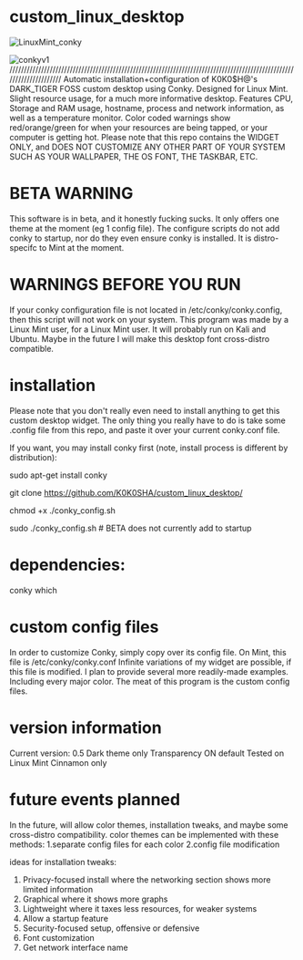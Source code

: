 # custom_linux_desktop
![LinuxMint_conky](https://user-images.githubusercontent.com/92905002/180729486-7de75293-16da-42f0-9621-8d48ce0909a8.png)

![conkyv1](https://user-images.githubusercontent.com/92905002/180728590-d1e7c4d8-1def-41a6-8589-752cdda7b294.png)
/////////////////////////////////////////////////////////////////////////////////////////////////////////////////////
Automatic installation+configuration of K0K0$H@'s DARK_TIGER FOSS custom desktop using Conky. Designed for Linux Mint. Slight resource usage, for a much more informative desktop. Features CPU, Storage and RAM usage, hostname, process and network information, as well as a temperature monitor. Color coded warnings show red/orange/green for when your resources are being tapped, or your computer is getting hot. 
Please note that this repo contains the WIDGET ONLY, and DOES NOT CUSTOMIZE ANY OTHER PART OF YOUR SYSTEM SUCH AS YOUR WALLPAPER, THE OS FONT, THE TASKBAR, ETC. 

# BETA WARNING
This software is in beta, and it honestly fucking sucks. It only offers one theme at the moment (eg 1 config file). The configure scripts do not add conky to startup, nor do they even ensure conky is installed. It is distro-specifc to Mint at the moment.

# WARNINGS BEFORE YOU RUN
If your conky configuration file is not located in /etc/conky/conky.config, then this script will not work on your system. 
This program was made by a Linux Mint user, for a Linux Mint user. It will probably run on Kali and Ubuntu. Maybe in the future I will make this desktop font cross-distro compatible.

# installation
Please note that you don't really even need to install anything to get this custom desktop widget. 
The only thing you really have to do is take some .config file from this repo, and paste it over your current conky.conf file.

If you want, you may install conky first (note, install process is different by distribution):

sudo apt-get install conky

git clone https://github.com/K0K0SHA/custom_linux_desktop/

chmod +x ./conky_config.sh

sudo ./conky_config.sh    # BETA does not currently add to startup

# dependencies:
conky
which

# custom config files
In order to customize Conky, simply copy over its config file. On Mint, this file is /etc/conky/conky.conf
Infinite variations of my widget are possible, if this file is modified. I plan to provide several more 
readily-made examples. Including every major color. The meat of this program is the custom config files.

# version information
Current version: 0.5
Dark theme only
Transparency ON default
Tested on Linux Mint Cinnamon only

# future events planned
In the future, will allow color themes, installation tweaks, and maybe some cross-distro compatibility.
color themes can be implemented with these methods:
1.separate config files for each color
2.config file modification

ideas for installation tweaks:
1. Privacy-focused install where the networking section shows more limited information
2. Graphical where it shows more graphs
3. Lightweight where it taxes less resources, for weaker systems
4. Allow a startup feature
5. Security-focused setup, offensive or defensive
6. Font customization
7. Get network interface name
